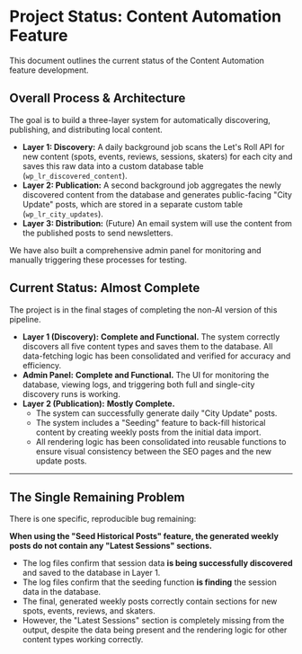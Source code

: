 # Project Status: Content Automation Feature

This document outlines the current status of the Content Automation feature development.

## Overall Process & Architecture

The goal is to build a three-layer system for automatically discovering, publishing, and distributing local content.

*   **Layer 1: Discovery:** A daily background job scans the Let's Roll API for new content (spots, events, reviews, sessions, skaters) for each city and saves this raw data into a custom database table (`wp_lr_discovered_content`).
*   **Layer 2: Publication:** A second background job aggregates the newly discovered content from the database and generates public-facing "City Update" posts, which are stored in a separate custom table (`wp_lr_city_updates`).
*   **Layer 3: Distribution:** (Future) An email system will use the content from the published posts to send newsletters.

We have also built a comprehensive admin panel for monitoring and manually triggering these processes for testing.

## Current Status: Almost Complete

The project is in the final stages of completing the non-AI version of this pipeline.

*   **Layer 1 (Discovery):** **Complete and Functional.** The system correctly discovers all five content types and saves them to the database. All data-fetching logic has been consolidated and verified for accuracy and efficiency.
*   **Admin Panel:** **Complete and Functional.** The UI for monitoring the database, viewing logs, and triggering both full and single-city discovery runs is working.
*   **Layer 2 (Publication):** **Mostly Complete.**
    *   The system can successfully generate daily "City Update" posts.
    *   The system includes a "Seeding" feature to back-fill historical content by creating weekly posts from the initial data import.
    *   All rendering logic has been consolidated into reusable functions to ensure visual consistency between the SEO pages and the new update posts.

---

## The Single Remaining Problem

There is one specific, reproducible bug remaining:

**When using the "Seed Historical Posts" feature, the generated weekly posts do not contain any "Latest Sessions" sections.**

*   The log files confirm that session data **is being successfully discovered** and saved to the database in Layer 1.
*   The log files confirm that the seeding function **is finding** the session data in the database.
*   The final, generated weekly posts correctly contain sections for new spots, events, reviews, and skaters.
*   However, the "Latest Sessions" section is completely missing from the output, despite the data being present and the rendering logic for other content types working correctly.

